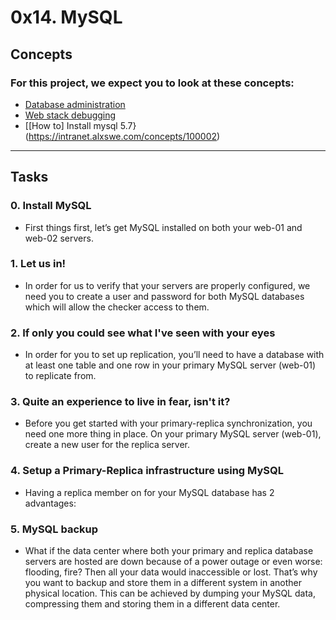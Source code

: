 # 0x14. MySQL

## Concepts
### For this project, we expect you to look at these concepts:
* [Database administration](https://intranet.alxswe.com/concepts/49)
* [Web stack debugging](https://intranet.alxswe.com/concepts/68)
* [[How to] Install mysql 5.7}(https://intranet.alxswe.com/concepts/100002)

---
## Tasks

### 0. Install MySQL
* First things first, let’s get MySQL installed on both your web-01 and web-02 servers.

### 1. Let us in!
* In order for us to verify that your servers are properly configured, we need you to create a user and password for both MySQL databases which will allow the checker access to them.

### 2. If only you could see what I've seen with your eyes
* In order for you to set up replication, you’ll need to have a database with at least one table and one row in your primary MySQL server (web-01) to replicate from.

### 3. Quite an experience to live in fear, isn't it?
* Before you get started with your primary-replica synchronization, you need one more thing in place. On your primary MySQL server (web-01), create a new user for the replica server.

### 4. Setup a Primary-Replica infrastructure using MySQL
* Having a replica member on for your MySQL database has 2 advantages:

### 5. MySQL backup
* What if the data center where both your primary and replica database servers are hosted are down because of a power outage or even worse: flooding, fire? Then all your data would inaccessible or lost. That’s why you want to backup and store them in a different system in another physical location. This can be achieved by dumping your MySQL data, compressing them and storing them in a different data center.
